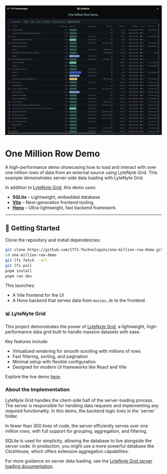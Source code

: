 ![demo](./demo.png)

# One Million Row Demo

A high-performance demo showcasing how to load and interact with over one million
rows of data from an external source using LyteNyte Grid. This example demonstrates
server-side data loading with LyteNyte Grid.

In addition to [LyteNyte Grid](https://www.1771technologies.com/demo), this demo uses:

- **SQLite** – Lightweight, embedded database.
- **[Vite](https://vitejs.dev/)** – Next-generation frontend tooling.
- **[Hono](https://hono.dev/)** – Ultra-lightweight, fast backend framework.

---

## 🚀 Getting Started

Clone the repository and install dependencies:

```bash
git clone https://github.com/1771-Technologies/one-million-row-demo.git
cd one-million-row-demo
git lfs fetch --all
git lfs pull
pnpm install
pnpm run dev
```

This launches:

- A Vite frontend for the UI
- A Hono backend that serves data from `movies.db` to the frontend

### 📊 LyteNyte Grid

This project demonstrates the power of [LyteNyte Grid](https://www.1771technologies.com/demo), a lightweight,
high-performance data grid built to handle massive datasets with ease.

Key features include:

- Virtualized rendering for smooth scrolling with millions of rows
- Fast filtering, sorting, and pagination
- Minimal setup with flexible configuration
- Designed for modern UI frameworks like React and Vite

Explore the live demo [here](https://www.1771technologies.com/demo).

### About the Implementation

LyteNyte Grid handles the client-side half of the server-loading process.
The server is responsible for handling data requests and implementing any required functionality.
In this demo, the backend logic lives in the \`server\` folder.

In fewer than 300 lines of code, the server efficiently serves over one million rows,
with full support for grouping, aggregation, and filtering.

SQLite is used for simplicity, allowing the database to live alongside the server code.
In production, you might use a more powerful database like ClickHouse, which offers extensive aggregation capabilities.

For more guidance on server data loading, see the
[LyteNyte Grid server loading documentation](https://www.1771technologies.com/docs/server-data-loading-overview).
